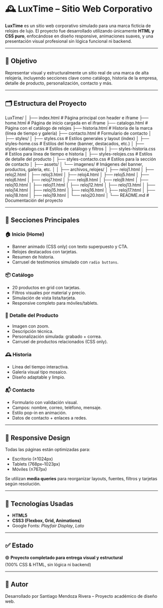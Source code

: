 # 🕰️ LuxTime – Sitio Web Corporativo

**LuxTime** es un sitio web corporativo simulado para una marca ficticia de relojes de lujo. El proyecto fue desarrollado utilizando únicamente **HTML y CSS puro**, enfocándose en diseño responsive, animaciones suaves, y una presentación visual profesional sin lógica funcional ni backend.

---

## 📌 Objetivo

Representar visual y estructuralmente un sitio real de una marca de alta relojería, incluyendo secciones clave como catálogo, historia de la empresa, detalle de producto, personalización, contacto y más.

---

## 🗂️ Estructura del Proyecto

LuxTime/
│
├── index.html # Página principal con header e iframe
├── home.html # Página de inicio cargada en el iframe
├── catalogo.html # Página con el catálogo de relojes
├── historia.html # Historia de la marca (línea de tiempo y galería)
├── contacto.html # Formulario de contacto
│
├── styles/
│ ├── styles.css # Estilos generales y layout (index)
│ ├── styles-home.css # Estilos del home (banner, destacados, etc.)
│ ├── styles-catalogo.css # Estilos de catálogo y filtros
│ ├── styles-historia.css # Estilos para línea de tiempo e historia
│ ├── styles-relojes.css # Estilos de detalle del producto
│ ├── styles-contacto.css # Estilos para la sección de contacto
│
├── assets/
│ └── imagenes/ # Imágenes del banner, productos, galería, etc.
│ 
│
├── archivos_relojes/
│ ├── reloj1.html
│ ├── reloj2.html
│ ├── reloj3.html
│ ├── reloj4.html
│ ├── reloj5.html
│ ├── reloj6.html
│ ├── reloj7.html
│ ├── reloj8.html
│ ├── reloj9.html
│ ├── reloj10.html
│ ├── reloj11.html
│ ├── reloj12.html
│ ├── reloj13.html
│ ├── reloj14.html
│ ├── reloj15.html
│ ├── reloj16.html
│ ├── reloj17.html
│ ├── reloj18.html
│ ├── reloj19.html
│ └── reloj20.html
│
└── README.md # Documentación del proyecto


---

## 🧩 Secciones Principales

### 🏠 **Inicio (Home)**
- Banner animado (CSS only) con texto superpuesto y CTA.
- Relojes destacados con tarjetas.
- Resumen de historia.
- Carrusel de testimonios simulado con `radio buttons`.

### 📦 **Catálogo**
- 20 productos en grid con tarjetas.
- Filtros visuales por material y precio.
- Simulación de vista lista/tarjeta.
- Responsive completo para móviles/tablets.

### 🔎 **Detalle del Producto**
- Imagen con zoom.
- Descripción técnica.
- Personalización simulada: grabado + correa.
- Carrusel de productos relacionados (CSS only).

### 🕰️ **Historia**
- Línea del tiempo interactiva.
- Galería visual tipo mosaico.
- Diseño adaptable y limpio.

### 📬 **Contacto**
- Formulario con validación visual.
- Campos: nombre, correo, teléfono, mensaje.
- Estilo pop-in en animación.
- Datos de contacto + enlaces a redes.

---

## 📱 Responsive Design

Todas las páginas están optimizadas para:
- Escritorio (≥1024px)
- Tablets (768px–1023px)
- Móviles (≤767px)

Se utilizan **media queries** para reorganizar layouts, fuentes, filtros y tarjetas según resolución.

---

## 🎨 Tecnologías Usadas

- **HTML5**
- **CSS3 (Flexbox, Grid, Animations)**
- Google Fonts: *Playfair Display*, *Lato*

---


## ✅ Estado

🟢 **Proyecto completado para entrega visual y estructural**  
(100% CSS & HTML, sin lógica ni backend)

---

## 🔐 Autor

Desarrollado por Santiago Mendoza Rivera – Proyecto académico de diseño web.
